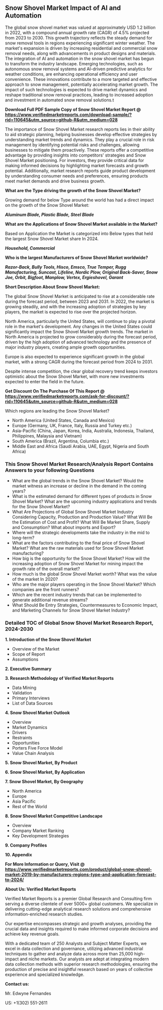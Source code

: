 <h2>Snow Shovel Market Impact of AI and Automation</h2>The global snow shovel market was valued at approximately USD 1.2 billion in 2022, with a compound annual growth rate (CAGR) of 4.5% projected from 2023 to 2030. This growth trajectory reflects the steady demand for snow removal tools in regions experiencing significant winter weather. The market's expansion is driven by increasing residential and commercial snow removal needs, along with advancements in product designs and materials. The integration of AI and automation in the snow shovel market has begun to transform the industry landscape. Emerging technologies, such as autonomous snow removal systems and AI-driven predictive analytics for weather conditions, are enhancing operational efficiency and user convenience. These innovations contribute to a more targeted and effective approach to snow management, potentially accelerating market growth. The impact of such technologies is expected to drive market dynamics and reshape traditional snow removal practices, leading to increased adoption and investment in automated snow removal solutions.t</p><p id="" class=""><strong>Download Full PDF Sample Copy of Snow Shovel Market Report @ <a href="https://www.verifiedmarketreports.com/download-sample/?rid=110645&utm_source=github-R&utm_medium=028" target="_blank">https://www.verifiedmarketreports.com/download-sample/?rid=110645&utm_source=github-R&utm_medium=028</a></strong></p><p>The importance of&nbsp;Snow Shovel Market research reports lies in their ability to aid strategic planning, helping businesses develop effective strategies by understanding market trends and dynamics. They play a crucial role in risk management by identifying potential risks and challenges, allowing businesses to mitigate them proactively. These reports offer a competitive advantage by providing insights into competitors' strategies and Snow Shovel Market positioning. For investors, they provide critical data for making informed decisions by highlighting market forecasts and growth potential. Additionally, market research reports guide product development by understanding consumer needs and preferences, ensuring products meet market demands and drive business growth.</p><p><strong>What are the&nbsp;Type driving the growth of the Snow Shovel Market?</strong></p><p id="" class="">Growing demand for below Type around the world has had a direct impact on the growth of the Snow Shovel Market:</p><em><strong>Aluminum Blade, Plastic Blade, Steel Blade</strong></em></p><strong>What are the&nbsp;Applications&nbsp;of Snow Shovel Market available in the Market?</strong></p><p id="" class="">Based on Application the Market is categorized into Below types that held the largest Snow Shovel Market share In 2024.</p><em><strong>Household, Commercial</strong></em></p><strong>Who is the largest Manufacturers of Snow Shovel Market worldwide?</strong></p><p><em><strong>Razor-Back, Bully Tools, Hisco, Emsco, True Temper, Rugg Manufacturing, Suncast, Lifeline, Nordic Plow, Original Back-Saver, Snow Joe, Orbit, Bigfoot, Manplow, Vertex, Ergieshovel, Garant</strong></em></p><p id="" class=""><strong>Short Description About Snow Shovel Market:</strong></p><p>The global Snow Shovel Market is anticipated to rise at a considerable rate during the forecast period, between 2023 and 2031. In 2022, the market is growing steadily, and with the increasing adoption of strategies by key players, the market is expected to rise over the projected horizon.</p><p>North America, particularly the United States, will continue to play a pivotal role in the market's development. Any changes in the United States could significantly impact the Snow Shovel Market growth trends. The market in North America is projected to grow considerably during the forecast period, driven by the high adoption of advanced technology and the presence of major industry players, creating ample growth opportunities.</p><p>Europe is also expected to experience significant growth in the global market, with a strong CAGR during the forecast period from 2024 to 2031.</p><p>Despite intense competition, the clear global recovery trend keeps investors optimistic about the Snow Shovel Market, with more new investments expected to enter the field in the future.</p><p id="" class=""><strong>Get Discount On The Purchase Of This Report @ <a href="https://www.verifiedmarketreports.com/ask-for-discount/?rid=110645&utm_source=github-R&utm_medium=028" target="_blank">https://www.verifiedmarketreports.com/ask-for-discount/?rid=110645&utm_source=github-R&utm_medium=028</a></strong></p>Which regions are leading the Snow Shovel Market?</p><ul><li>North America (United States, Canada and Mexico)</li><li>Europe (Germany, UK, France, Italy, Russia and Turkey etc.)</li><li>Asia-Pacific (China, Japan, Korea, India, Australia, Indonesia, Thailand, Philippines, Malaysia and Vietnam)</li><li>South America (Brazil, Argentina, Columbia etc.)</li><li>Middle East and Africa (Saudi Arabia, UAE, Egypt, Nigeria and South Africa)</li></ul><h3 id="" class="">This Snow Shovel Market Research/Analysis Report Contains Answers to your following Questions</h3><ul><li>What are the global trends in the Snow Shovel Market? Would the market witness an increase or decline in the demand in the coming years?</li><li>What is the estimated demand for different types of products in Snow Shovel Market? What are the upcoming industry applications and trends for the Snow Shovel Market?</li><li>What Are Projections of Global Snow Shovel Market Industry Considering Capacity, Production and Production Value? What Will Be the Estimation of Cost and Profit? What Will Be Market Share, Supply and Consumption? What about imports and Export?</li><li>Where will the strategic developments take the industry in the mid to long-term?</li><li>What are the factors contributing to the final price of Snow Shovel Market? What are the raw materials used for Snow Shovel Market manufacturing?</li><li>How big is the opportunity for the Snow Shovel Market? How will the increasing adoption of Snow Shovel Market for mining impact the growth rate of the overall market?</li><li>How much is the global Snow Shovel Market worth? What was the value of the market In 2020?</li><li>Who are the major players operating in the Snow Shovel Market? Which companies are the front runners?</li><li>Which are the recent industry trends that can be implemented to generate additional revenue streams?</li><li>What Should Be Entry Strategies, Countermeasures to Economic Impact, and Marketing Channels for Snow Shovel Market Industry?</li></ul><h3 id="" class="">Detailed TOC of Global Snow Shovel Market Research Report, 2024-2030</h3><p id="" class=""><strong>1. Introduction of the Snow Shovel Market</strong></p><ul><li>Overview of the Market</li><li>Scope of Report</li><li>Assumptions</li></ul><p id="" class=""><strong>2. Executive Summary</strong></p><p id="" class=""><strong>3. Research Methodology of Verified Market Reports</strong></p><ul><li>Data Mining</li><li>Validation</li><li>Primary Interviews</li><li>List of Data Sources</li></ul><p id="" class=""><strong>4. Snow Shovel Market Outlook</strong></p><ul><li>Overview</li><li>Market Dynamics</li><li>Drivers</li><li>Restraints</li><li>Opportunities</li><li>Porters Five Force Model</li><li>Value Chain Analysis</li></ul><p id="" class=""><strong>5. Snow Shovel Market, By Product</strong></p><p id="" class=""><strong>6. Snow Shovel Market, By Application</strong></p><p id="" class=""><strong>7. Snow Shovel Market, By Geography</strong></p><ul><li>North America</li><li>Europe</li><li>Asia Pacific</li><li>Rest of the World</li></ul><p id="" class=""><strong>8. Snow Shovel Market Competitive Landscape</strong></p><ul><li>Overview</li><li>Company Market Ranking</li><li>Key Development Strategies</li></ul><p id="" class=""><strong>9. Company Profiles</strong></p><p id="" class=""><strong>10. Appendix</strong></p><p id="" class=""><strong>For More Information or Query, Visit @ <a href="https://www.verifiedmarketreports.com/product/global-snow-shovel-market-2019-by-manufacturers-regions-type-and-application-forecast-to-2024/" target="_blank">https://www.verifiedmarketreports.com/product/global-snow-shovel-market-2019-by-manufacturers-regions-type-and-application-forecast-to-2024/</a></strong></p><p id="" class=""><strong>About Us: Verified Market Reports</strong></p><p id="" class="">Verified Market Reports is a premier Global Research and Consulting firm serving a diverse clientele of over 5000+ global customers. We specialize in delivering cutting-edge analytical research solutions and comprehensive information-enriched research studies.</p><p id="" class="">Our expertise encompasses strategic and growth analyses, providing the crucial data and insights required to make informed corporate decisions and achieve key revenue goals.</p><p id="" class="">With a dedicated team of 250 Analysts and Subject Matter Experts, we excel in data collection and governance, utilizing advanced industrial techniques to gather and analyze data across more than 25,000 high-impact and niche markets. Our analysts are adept at integrating modern data collection methods with superior research methodologies, ensuring the production of precise and insightful research based on years of collective experience and specialized knowledge.</p><p id="" class=""><strong>Contact us:</strong></p><p id="" class="">Mr. Edwyne Fernandes</p><p id="" class="">US: +1(302) 551-2611</p>